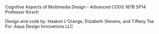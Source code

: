 Cognitive Aspects of Multimedia Design - Advanced
COGS 187B SP14
Professor Kirsch

Design and code by: Haakon L'Orange, Elizabeth Stevens, and Tiffany Tse 
For: Aqua Design Innovations LLC